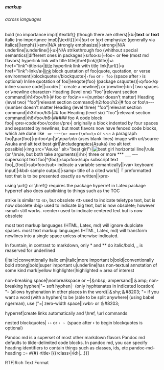 ##### markup



###### across languages

bold (no importance impl)|\textbf{} (though there are others)|‹b›|**text** or __text__
italic (no importance impl)|\textit{}|‹i›|*text* or _text_
emphasize (generally via italics)|\emph{}|‹em›|N/A
strongly emphasize||‹strong›|N/A
underline|\underline{}|‹u›|N/A
strikethrough foo (whithout special semantics)|different ones in packages|‹s›foo‹s›|~foo~ or ~~foo~~ (most md flavors)
hyperlink link with title title|\href{link}{title}|‹a href="link"›title‹/a›|[title](link)
hyperlink link with title link|\url{}|‹a href="link"›link‹/a›|[link](link)
block quotation of foo|quote, quotation, or verse environment|‹blockquote›‹/blockquote›|`›foo` or `› foo` (space after › is optional)
Inline quotation of foo|\enqote{foo} (package csquotes)|‹q›foo‹/q›
inline source code||‹code›|``
create a newline|\\ or \newline|‹br›| two spaces or \‹newline character›
Heading (level one) "foo"|relevant section command|‹h1›foo‹/h1›|# foo or foo\n===(number doesn't matter)
Heading (level two) "foo"|relevant section command|‹h2›foo‹/h2›|# foo or foo\n---(number doesn't matter
Heading (level three) "foo"|relevant section command|‹h3›foo‹/h3›|## foo 
Heading (level six) "foo"|relevant section command|‹h6›foo‹/h6›|##### foo 
A code block foo||‹pre›‹code›foo‹/code›‹/pre›| originally a block indented by four spaces and separated by newlines, but most flavors now have fenced code blocks, which are done like ``` or ~~~(or more)\nfoo\n``` or ~~~
a paragraph foo|\par{foo}|‹p›foo‹\p›|\n\npar\n\n (uses blank lines)
image with url/source Asuka and alt text best girl|\includegrapics{Asuka} (no alt text possible)|‹img src="Asuka" alt="best girl"›|![best girl](Reina)
horizontal line|\rule (or \hrule, but both take arguments)|‹hr›| three or more *** ___ --- 
superscript text foo|^{foo}|‹sup›foo‹/sup›
subscript text foo|_{foo}|‹sub›foo‹/sub›
indicate a variable semantically||‹var›
keyboard input||‹kbd›
sample output||‹samp›
title of a cited work||『
preformatted text that is to be presented exactly as written||‹pre›

using \url{} or \href{} requires the package hyperref in Latex
package hyperref also does autolinking to things such as the TOC

strike is similar to ‹s›, but obsolete
‹tt› used to indicate teletype text, but is now obsolete
‹big› used to indicate big text, but is now obsolete; however ‹small› still works.
‹center› used to indicate centered text but is now obsolete

most text markup languages (HTML, Latex, md) will ignore duplciate spaces.
most text markup languages (HTML, Latex, md) will transform newlines into a single space unless otherwise indicated.

In fountain, in contrast to markdown, only * and ** do italic/bold, _ is reaserved for underlined


i|italic|conventionally italic
em|italic|more important
b|bold|conventionally bold
strong|bold|super important
u|underline|has non-textual annotation of some kind
mark|yellow highlighter|highlighted ≈ area of interest
 

non-breaking space|\nonbreakspace or ~|＆nbsp;
ampersand||＆amp;
non-breaking hyphen|"~
soft hyphen|\- (only hyphtenates in indicated location) "- (allows hyphenation in other places in the word)|＆shy;＆#8203;
"=
if you want a word ⟮with a hyphen⟯ to be ⟮able to be split anywhere⟯ (using babel ngerman), use ⟮"=⟯
zero-width space||‹wbr› or ＆#8203;

hyperref|create links automatically and \href, \url commands


nested blockquotes| `››` or `› › `(space after › to begin blockquotes is optional)

Pandoc md is a superset of most other markdown flavors
Pandoc md defaults to tilde-delimited code blocks.
In pandoc md, you can specify heading identifiers to contain things such as classes, ids, etc
pandoc-md-heading ::= #{#} ‹title› [\{{‹class›|‹id›|...}\}]


RTF|Rich Text Format